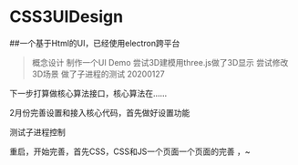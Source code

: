 # CSS3UIDesign
##一个基于Html的UI，已经使用electron跨平台
> 概念设计
> 制作一个UI Demo
> 尝试3D建模用three.js做了3D显示
> 尝试修改3D场景
> 做了子进程的测试
> 20200127

下一步打算做核心算法接口，核心算法在……

2月份完善设置和接入核心代码，首先做好设置功能

测试子进程控制

重启，开始完善，首先CSS，CSS和JS一个页面一个页面的完善 ，~
